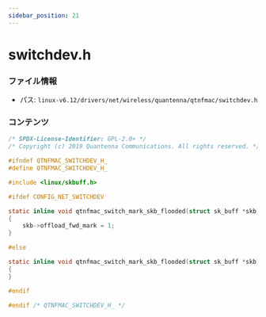 ```yaml
---
sidebar_position: 21
---
```

# switchdev.h

### ファイル情報

- パス: `linux-v6.12/drivers/net/wireless/quantenna/qtnfmac/switchdev.h`

### コンテンツ

```h
/* SPDX-License-Identifier: GPL-2.0+ */
/* Copyright (c) 2019 Quantenna Communications. All rights reserved. */

#ifndef QTNFMAC_SWITCHDEV_H_
#define QTNFMAC_SWITCHDEV_H_

#include <linux/skbuff.h>

#ifdef CONFIG_NET_SWITCHDEV

static inline void qtnfmac_switch_mark_skb_flooded(struct sk_buff *skb)
{
	skb->offload_fwd_mark = 1;
}

#else

static inline void qtnfmac_switch_mark_skb_flooded(struct sk_buff *skb)
{
}

#endif

#endif /* QTNFMAC_SWITCHDEV_H_ */

```
